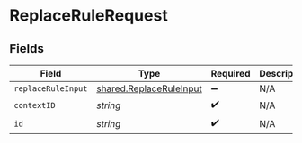 # ReplaceRuleRequest


## Fields

| Field                                                              | Type                                                               | Required                                                           | Description                                                        |
| ------------------------------------------------------------------ | ------------------------------------------------------------------ | ------------------------------------------------------------------ | ------------------------------------------------------------------ |
| `replaceRuleInput`                                                 | [shared.ReplaceRuleInput](../../models/shared/replaceruleinput.md) | :heavy_minus_sign:                                                 | N/A                                                                |
| `contextID`                                                        | *string*                                                           | :heavy_check_mark:                                                 | N/A                                                                |
| `id`                                                               | *string*                                                           | :heavy_check_mark:                                                 | N/A                                                                |